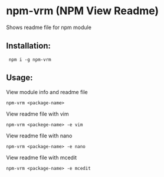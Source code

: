 # npm-vrm (NPM View Readme)
Shows readme file for npm module

## Installation:
```shell
 npm i -g npm-vrm
```

## Usage:
View module info and readme file
```shell
npm-vrm <package-name>
```
View readme file with vim
```shell
npm-vrm <packege-name> -e vim
```
View readme file with nano
```shell
npm-vrm <package-name> -e nano
```
View readme file with mcedit
```shell
npm-vrm <package-name> -e mcedit
```
